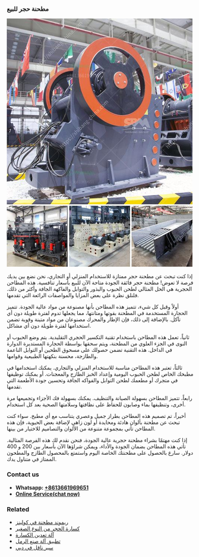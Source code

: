 <h3>مطحنة حجر للبيع</h3><img src='1701854079.jpg' alt=''><p>إذا كنت تبحث عن مطحنة حجر ممتازة للاستخدام المنزلي أو التجاري، نحن نضع بين يديك فرصة لا تعوض! مطحنة حجر فائقة الجودة متاحة الآن للبيع بأسعار تنافسية. هذه المطاحن الحجرية هي الحل المثالي لطحن الحبوب والبذور والتوابل والفاكهة الجافة وأكثر من ذلك. فلنلق نظرة على بعض المزايا والمواصفات الرائعة التي تقدمها.</p><p>أولاً وقبل كل شيء، تتميز هذه المطاحن بأنها مصنوعة من مواد عالية الجودة. تتميز الحجارة المستخدمة في المطحنة بقوتها ومتانتها، مما يجعلها تدوم لفترة طويلة دون أي تآكل. بالإضافة إلى ذلك، فإن الإطار والمحرك مصنوعان من مواد متينة وقوية تضمن استخدامها لفترة طويلة دون أي مشاكل.</p><p>ثانياً، تعمل هذه المطاحن باستخدام تقنية التكسير الحجري التقليدية. يتم وضع الحبوب أو النوى في الجزء العلوي من المطحنة، ويتم سحقها بواسطة الحجارة المستديرة الدوارة في الداخل. هذه التقنية تضمن حصولك على مسحوق الطحين أو التوابل الناعمة والطازجة، محسنة بنكهتها الطبيعية وقوامها.</p><p>ثالثاً، تعتبر هذه المطاحن مناسبة للاستخدام المنزلي والتجاري. يمكنك استخدامها في مطبخك الخاص لطحن الحبوب اليومية وإعداد الخبز الطازج والمعجنات. أو يمكنك توظيفها في متجرك أو مطعمك لطحن التوابل والفواكه الجافة وتحسين جودة الأطعمة التي تقدمها.</p><p>رابعاً، تتميز المطاحن بسهولة الصيانة والتنظيف. يمكنك بسهولة فك الأجزاء وتجميعها مرة أخرى، وتنظيفها بماء وصابون للحفاظ على نظافتها وسلامتها الصحية بعد كل استخدام.</p><p>أخيراً، تم تصميم هذه المطاحن بطراز جميل وعصري يتناسب مع أي مطبخ. سواء كنت تبحث عن مطحنة بألوان هادئة ومحايدة أو لون زاهي لإضافة بعض الحيوية، فإن هذه المطاحن تأتي بمجموعة متنوعة من الألوان والتصاميم للاختيار من بينها.</p><p>إذا كنت مهتمًا بشراء مطحنة حجرية عالية الجودة، فنحن نقدم لك هذه الفرصة المثالية. تأتي هذه المطاحن بضمان الجودة والأداء، ويمكن شراؤها الآن بأسعار بين 200 و 400 دولار. سارع بالحصول على مطحنتك الخاصة اليوم واستمتع بالمحصول الطازج والمطحون الممتاز في متناول يدك.</p><h3>Contact us</h3><ul><li><strong>Whatsapp:&nbsp;<a href="https://wa.me/8613661969651">+8613661969651</a></strong></li><li><a href="https://swt.shibang-china.com/?git&amp;zhl&amp;مطحنة حجر للبيع"><strong>Online Service(chat now)</strong></a></li></ul><h3>Related</h3><ul><li><a href='ريموند مطحنة في كولينز.md'>ريموند مطحنة في كولينز</a></li><li><a href='كسارة الحجر من النوع الصغير.md'>كسارة الحجر من النوع الصغير</a></li><li><a href='آلة تعدين الكسارة.md'>آلة تعدين الكسارة</a></li><li><a href='تطبيق آلة صنع الرمل.md'>تطبيق آلة صنع الرمل</a></li><li><a href='سير ناقل في دبي.md'>سير ناقل في دبي</a></li></ul>